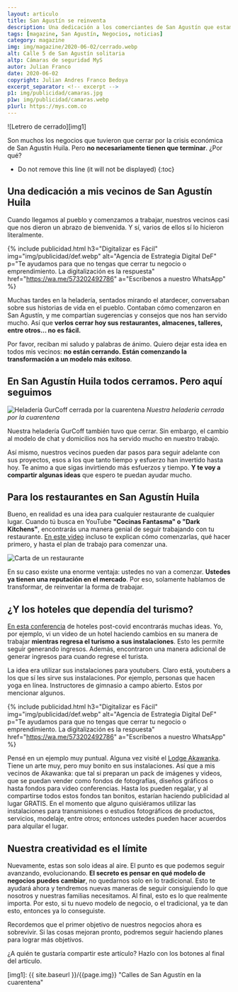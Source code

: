 ```yaml
---
layout: articulo
title: San Agustín se reinventa
description: Una dedicación a los comerciantes de San Agustín que estamos viviendos los cambios de la crisis
tags: [magazine, San Agustín, Negocios, noticias]
category: magazine
img: img/magazine/2020-06-02/cerrado.webp
alt: Calle 5 de San Agustín solitaria
altp: Cámaras de seguridad MyS
autor: Julian Franco
date: 2020-06-02
copyright: Julian Andres Franco Bedoya
excerpt_separator: <!-- excerpt -->
p1: img/publicidad/camaras.jpg
p1w: img/publicidad/camaras.webp
p1url: https://mys.com.co
---
```

![Letrero de cerrado][img1]

Son muchos los negocios que tuvieron que cerrar por la crisis económica de San Agustín Huila. Pero **no necesariamente tienen que terminar**. ¿Por qué?

<!-- excerpt -->
* Do not remove this line (it will not be displayed)
{:toc}

## Una dedicación a mis vecinos de San Agustín Huila

Cuando llegamos al pueblo y comenzamos a trabajar, nuestros vecinos casi que nos dieron un abrazo de bienvenida. Y sí, varios de ellos sí lo hicieron literalmente.

<!-- PUBLICIDAD -->
{% include publicidad.html h3="Digitalizar es Fácil" img="img/publicidad/def.webp" alt="Agencia de Estrategia Digital DeF" p="Te ayudamos para que no tengas que cerrar tu negocio o emprendimiento. La digitalización es la respuesta" href="https://wa.me/573202492786" a="Escríbenos a nuestro WhatsApp" %}

Muchas tardes en la heladería, sentados mirando el atardecer, conversaban sobre sus historias de vida en el pueblo. Contaban cómo comenzaron en San Agustín, y me compartían sugerencias y consejos que nos han servido mucho. Así que **verlos cerrar hoy sus restaurantes, almacenes, talleres, entre otros... no es fácil.**

Por favor, reciban mi saludo y palabras de ánimo. Quiero dejar esta idea en todos mis vecinos: **no están cerrando. Están comenzando la transformación a un modelo más exitoso**.

## En San Agustín Huila todos cerramos. Pero aquí seguimos

![Heladería GurCoff cerrada por la cuarentena][img2]
*Nuestra heladería cerrada por la cuarentena*

Nuestra heladería GurCoff también tuvo que cerrar. Sin embargo, el cambio al modelo de chat y domicilios nos ha servido mucho en nuestro trabajo.

Así mismo, nuestros vecinos pueden dar pasos para seguir adelante con sus proyectos, esos a los que tanto tiempo y esfuerzo han invertido hasta hoy. Te animo a que sigas invirtiendo más esfuerzos y tiempo. **Y te voy a compartir algunas ideas** que espero te puedan ayudar mucho.

## Para los restaurantes en San Agustín Huila

Bueno, en realidad es una idea para cualquier restaurante de cualquier lugar. Cuando tú busca en YouTube **"Cocinas Fantasma" o "Dark Kitchens"**, encontrarás una manera genial de seguir trabajando con tu restaurante. [En este video](https://www.youtube.com/watch?v=h4dtzt3ojRQ) incluso te explican cómo comenzarlas, qué hacer primero, y hasta el plan de trabajo para comenzar una.

![Carta de un restaurante][img3]

En su caso existe una enorme ventaja: ustedes no van a comenzar. **Ustedes ya tienen una reputación en el mercado**. Por eso, solamente hablamos de transformar, de reinventar la forma de trabajar.

## ¿Y los hoteles que dependía del turismo?

[En esta conferencia](https://www.youtube.com/watch?v=rjxG8Ko0WQw) de hoteles post-covid encontrarás muchas ideas. Yo, por ejemplo, vi un video de un hotel haciendo cambios en su manera de trabajar **mientras regresa el turismo a sus instalaciones**. Esto les permite seguir generando ingresos. Además, encontraron una manera adicional de generar ingresos para cuando regrese el turista.

La idea era utilizar sus instalaciones para youtubers. Claro está, youtubers a los que sí les sirve sus instalaciones. Por ejemplo, personas que hacen yoga en línea. Instructores de gimnasio a campo abierto. Estos por mencionar algunos.

<!-- PUBLICIDAD -->
{% include publicidad.html h3="Digitalizar es Fácil" img="img/publicidad/def.webp" alt="Agencia de Estrategia Digital DeF" p="Te ayudamos para que no tengas que cerrar tu negocio o emprendimiento. La digitalización es la respuesta" href="https://wa.me/573202492786" a="Escríbenos a nuestro WhatsApp" %}

Pensé en un ejemplo muy puntual. Alguna vez visité el [Lodge Akawanka](https://goo.gl/maps/ShpBmV69XQYJmZMT6). Tiene un arte muy, pero muy bonito en sus instalaciones. Así que a mis vecinos de Akawanka: que tal si preparan un pack de imágenes y videos, que se puedan vender como fondos de fotografías, diseños gráficos o hasta fondos para video conferencias. Hasta los pueden regalar, y al compartirse todos estos fondos tan bonitos, estarían haciendo publicidad al lugar GRATIS. En el momento que alguno quisiéramos utilizar las instalaciones para transmisiones o estudios fotográficos de productos, servicios, modelaje, entre otros; entonces ustedes pueden hacer acuerdos para alquilar el lugar.

## Nuestra creatividad es el límite

Nuevamente, estas son solo ideas al aire. El punto es que podemos seguir avanzando, evolucionando. **El secreto es pensar en qué modelo de negocios puedes cambiar**, no quedarnos solo en lo tradicional. Esto te ayudará ahora y tendremos nuevas maneras de seguir consiguiendo lo que nosotros y nuestras familias necesitamos. Al final, esto es lo que realmente importa. Por esto, si tu nuevo modelo de negocio, o el tradicional, ya te dan esto, entonces ya lo conseguiste.

Recordemos que el primer objetivo de nuestros negocios ahora es sobrevivir. Si las cosas mejoran pronto, podremos seguir haciendo planes para lograr más objetivos.

¿A quién te gustaría compartir este artículo? Hazlo con los botones al final del artículo.

[img1]: {{ site.baseurl }}/{{page.img}} "Calles de San Agustín en la cuarentena"

[img2]: {{site.baseurl}}/img/magazine/2020-06-02/gurcoffcerrado.jpg "Heladería GurCoff San Agustín Huila cerrada"

[img3]: {{site.baseurl}}/img/magazine/2020-06-02/menu.jpg "Psd de Maqueta creado por freepik - www.freepik.es"